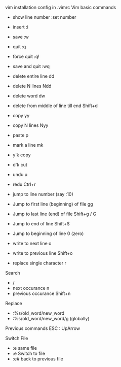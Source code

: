 vim installation
config in .vimrc
Vim basic commands
 - show line number  :set number
 - insert :i
 - save :w
 - quit :q
 - force quit :q!
 - save and quit :wq

 - delete entire line dd
 - delete N lines Ndd
 - delete word dw
 - delete from middle of line till end Shift+d


 - copy yy
 - copy N lines Nyy
 - paste p
 
 - mark a line mk
 - y'k  copy
 - d'k cut

 - undu u
 - redu Ctrl+r
 
 
 - jump to line number (say :10)
 - Jump to first line (beginning) of file gg
 - Jump to last line (end) of file Shift+g / G
 - Jump to end of line Shift+$
 - Jump to beginning of line 0 (zero)

 - write to next line o
 - write to previous line Shift+o
 - replace single character r
 
 Search
 - /
 - next occurance n
 - previous occurance Shift+n

 Replace
 - :%s/old_word/new_word
 - :%s/old_word/new_word/g (globally)

Previous commands   ESC : UpArrow  

 Switch File
 - :e  same file
 - :e <file name> Switch to file <file name>
 - :e# back to previous file
